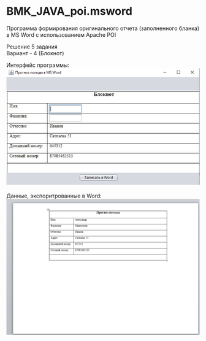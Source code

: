 # BMK_JAVA_poi.msword

Программа формирования оригинального отчета (заполненного бланка) в MS Word с использованием Apache POI<br/>

Решение 5 задания<br/>
Вариант - 4 (Блокнот)

Интерфейс программы:<br/>
![prog](prog.PNG)<br/><br/>
Данные, экспоритрованные в Word:<br/>
![Ворд](ворд.PNG)
